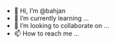 - 👋 Hi, I’m @bahjan
- 🌱 I’m currently learning ...
- 💞️ I’m looking to collaborate on ...
- 📫 How to reach me ...

<!---
bahjan/bahjan is a ✨ special ✨ repository because its `README.md` (this file) appears on your GitHub profile.
You can click the Preview link to take a look at your changes.
--->
